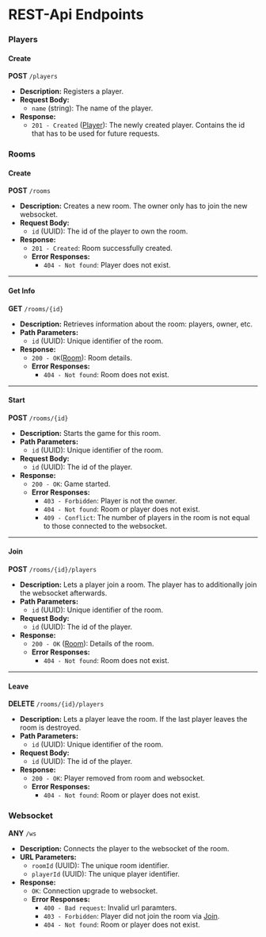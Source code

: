 # REST-Api Endpoints
### Players
#### Create
**POST** `/players`
- **Description:** Registers a player.  
- **Request Body:**
  - `name` (string): The name of the player. 
- **Response:**
  - `201 - Created` ([Player](models.md#Player)): The newly created player. Contains the id that has to be used for future requests.
### Rooms
#### Create
**POST** `/rooms`
- **Description:** Creates a new room. The owner only has to join the new websocket.
- **Request Body:** 
  - `id` (UUID): The id of the player to own the room.  
- **Response:**
  - `201 - Created`: Room successfully created.
  - **Error Responses:**
    -  `404 - Not found`: Player does not exist.
---
#### Get Info
**GET** `/rooms/{id}`

- **Description:** Retrieves information about the room: players, owner, etc.
- **Path Parameters:**
  - `id` (UUID): Unique identifier of the room.
- **Response:**
  - `200 - OK`([Room](models.md#Room)): Room details.
  - **Error Responses:** 
    - `404 - Not found`: Room does not exist.
---
#### Start
**POST** `/rooms/{id}`
- **Description:** Starts the game for this room. 
- **Path Parameters:**
  - `id` (UUID): Unique identifier of the room.
- **Request Body:**
  - `id` (UUID): The id of the player. 
- **Response:**
  - `200 - OK`: Game started.
  - **Error Responses:** 
    - `403 - Forbidden`: Player is not the owner. 
    - `404 - Not found`: Room or player does not exist.
    - `409 - Conflict`: The number of players in the room is not equal to those connected to the websocket.
---
#### Join
**POST** `/rooms/{id}/players`
- **Description:** Lets a player join a room. The player has to additionally join the websocket afterwards. 
- **Path Parameters:**
  - `id` (UUID): Unique identifier of the room.
- **Request Body:**
  - `id` (UUID): The id of the player. 
- **Response:**
  - `200 - OK` ([Room](models.md#Room)): Details of the room.
  - **Error Responses:** 
    - `404 - Not found`: Room does not exist.

---
#### Leave
**DELETE** `/rooms/{id}/players`

- **Description:** Lets a player leave the room. If the last player leaves the room is destroyed. 
- **Path Parameters:**
  - `id` (UUID): Unique identifier of the room.
- **Request Body:**
  - `id` (UUID): The id of the player. 
- **Response:**
  - `200 - OK`: Player removed from room and websocket.
  - **Error Responses:** 
    - `404 - Not found`: Room or player does not exist. 
### Websocket
**ANY** `/ws`
- **Description:** Connects the player to the websocket of the room.
- **URL Parameters:**
  - `roomId` (UUID): The unique room identifier.
  - `playerId` (UUID): The unique player identifier.
- **Response:**
  - `OK`: Connection upgrade to websocket.
  - **Error Responses:**
    - `400 - Bad request`: Invalid url paramters.
    - `403 - Forbidden`: Player did not join the room via [Join](#join).
    - `404 - Not found`: Room or player does not exist.

